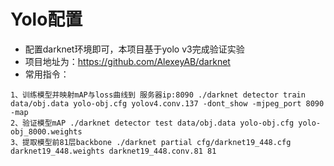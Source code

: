 # Yolo配置
- 配置darknet环境即可，本项目基于yolo v3完成验证实验
- 项目地址为：https://github.com/AlexeyAB/darknet
- 常用指令：
```
1、训练模型并映射mAP与loss曲线到 服务器ip:8090 ./darknet detector train data/obj.data yolo-obj.cfg yolov4.conv.137 -dont_show -mjpeg_port 8090 -map
2、验证模型mAP ./darknet detector test data/obj.data yolo-obj.cfg yolo-obj_8000.weights
3、提取模型前81层backbone ./darknet partial cfg/darknet19_448.cfg darknet19_448.weights darknet19_448.conv.81 81
```
